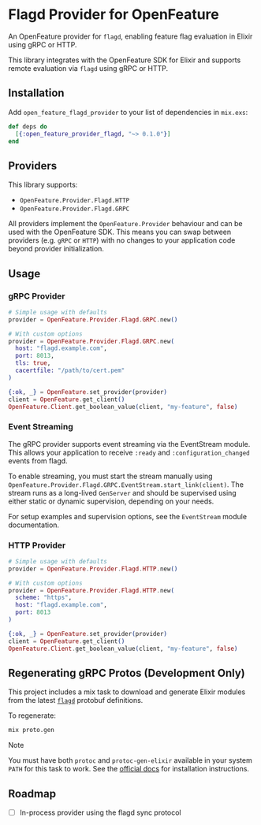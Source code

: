 # Flagd Provider for OpenFeature

An OpenFeature provider for `flagd`, enabling feature flag evaluation in Elixir using gRPC or HTTP.

This library integrates with the OpenFeature SDK for Elixir and supports remote evaluation via `flagd` using gRPC or HTTP.

## Installation

Add `open_feature_flagd_provider` to your list of dependencies in `mix.exs`:

```elixir
def deps do
  [{:open_feature_provider_flagd, "~> 0.1.0"}]
end
```

## Providers

This library supports:

- `OpenFeature.Provider.Flagd.HTTP`
- `OpenFeature.Provider.Flagd.GRPC`

All providers implement the `OpenFeature.Provider` behaviour and can be used with the OpenFeature SDK. This means you can swap between providers (e.g. `gRPC` or `HTTP`) with no changes to your application code beyond provider initialization.

## Usage

### gRPC Provider

```elixir
# Simple usage with defaults
provider = OpenFeature.Provider.Flagd.GRPC.new()

# With custom options
provider = OpenFeature.Provider.Flagd.GRPC.new(
  host: "flagd.example.com",
  port: 8013,
  tls: true,
  cacertfile: "/path/to/cert.pem"
)

{:ok, _} = OpenFeature.set_provider(provider)
client = OpenFeature.get_client()
OpenFeature.Client.get_boolean_value(client, "my-feature", false)
```

### Event Streaming

The gRPC provider supports event streaming via the EventStream module. This allows your application to receive `:ready` and `:configuration_changed` events from flagd.

To enable streaming, you must start the stream manually using `OpenFeature.Provider.Flagd.GRPC.EventStream.start_link(client)`. The stream runs as a long-lived `GenServer` and should be supervised using either static or dynamic supervision, depending on your needs.

For setup examples and supervision options, see the `EventStream` module documentation.

### HTTP Provider

```elixir
# Simple usage with defaults
provider = OpenFeature.Provider.Flagd.HTTP.new()

# With custom options
provider = OpenFeature.Provider.Flagd.HTTP.new(
  scheme: "https",
  host: "flagd.example.com",
  port: 8013
)

{:ok, _} = OpenFeature.set_provider(provider)
client = OpenFeature.get_client()
OpenFeature.Client.get_boolean_value(client, "my-feature", false)
```

## Regenerating gRPC Protos (Development Only)

This project includes a mix task to download and generate Elixir modules from the latest [`flagd`](https://buf.build/open-feature/flagd) protobuf definitions.

To regenerate:

```sh
mix proto.gen
```

> [!NOTE]
> You must have both `protoc` and `protoc-gen-elixir` available in your system `PATH` for this task to work. See the [official docs](https://hexdocs.pm/protobuf/readme.html#generate-elixir-code) for installation instructions.

## Roadmap

- [ ] In-process provider using the flagd sync protocol
